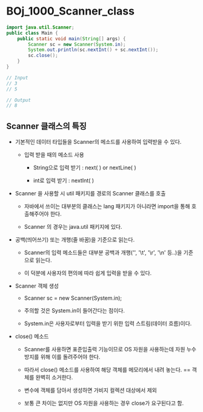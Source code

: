 # BOj_1000_Scanner_class

```java
import java.util.Scanner;
public class Main {
    public static void main(String[] args) {
        Scanner sc = new Scanner(System.in);
        System.out.println(sc.nextInt() + sc.nextInt());
        sc.close();
    }
}
```

```java
// Input
// 3
// 5

// Output
// 8
```

## Scanner 클래스의 특징

- 기본적인 데이터 타입들을 Scanner의 메소드를 사용하여 입력받을 수 있다.  
  
  - 입력 받을 때의 메소드 사용  
    
    - String으로 입력 받기 : next( ) or nextLine( ) 
    
    - int로 입력 받기 : nextInt( )  

- Scanner 을 사용할 시 util 패키지를 경로의 Scanner 클래스를 호출  
  
  - 자바에서 쓰이는 대부분의 클래스는 lang 패키지가 아니라면 import을 통해 호출해주어야 한다.  
  
  - Scanner 의 경우는 java.util 패키지에 있다.  

- 공백(띄어쓰기) 또는 개행(줄 바꿈)을 기준으로 읽는다.  
  
  - Scanner의 입력 메소드들은 대부분 공백과 개행('', '\t', '\r', '\n' 등..)을 기준으로 읽는다.  
  
  - 이 덕분에 사용자의 편의에 따라 쉽게 입력을 받을 수 있다.  

- Scanner 객체 생성  
  
  - Scanner sc = new Scanner(System.in);  
  
  - 주의할 것은 System.in이 들어간다는 점이다.  
  
  - System.in은 사용자로부터 입력을 받기 위한 입력 스트림(데이터 흐름)이다.  

- close() 메소드  
  
  - Scanner를 사용하면 표준입출력 기능이므로 OS 자원을 사용하는데 자원 누수 방지를 위해 이를 돌려주어야 한다.  
  
  - 따라서 close() 메소드를 사용하여 해당 객체를 메모리에서 내려 놓는다. == 객체를 완벽히 소거한다.  
  
  - 변수에 객체를 담아서 생성하면 가비지 컬렉션 대상에서 제외  
  
  - 보통 큰 차이는 없지만 OS 자원을 사용하는 경우 close가 요구된다고 함.
